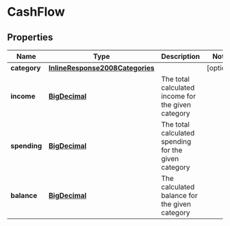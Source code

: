 
# CashFlow

## Properties
Name | Type | Description | Notes
------------ | ------------- | ------------- | -------------
**category** | [**InlineResponse2008Categories**](InlineResponse2008Categories.md) |  |  [optional]
**income** | [**BigDecimal**](BigDecimal.md) | The total calculated income for the given category | 
**spending** | [**BigDecimal**](BigDecimal.md) | The total calculated spending for the given category | 
**balance** | [**BigDecimal**](BigDecimal.md) | The calculated balance for the given category | 



